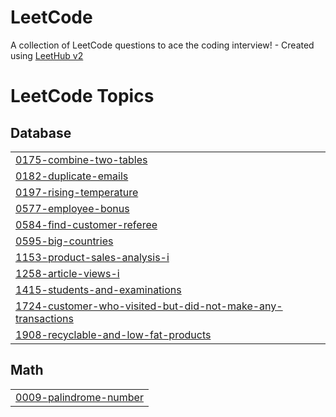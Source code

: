# LeetCode
A collection of LeetCode questions to ace the coding interview! - Created using [LeetHub v2](https://github.com/arunbhardwaj/LeetHub-2.0)

<!---LeetCode Topics Start-->
# LeetCode Topics
## Database
|  |
| ------- |
| [0175-combine-two-tables](https://github.com/KARANDER/LeetCode/tree/master/0175-combine-two-tables) |
| [0182-duplicate-emails](https://github.com/KARANDER/LeetCode/tree/master/0182-duplicate-emails) |
| [0197-rising-temperature](https://github.com/KARANDER/LeetCode/tree/master/0197-rising-temperature) |
| [0577-employee-bonus](https://github.com/KARANDER/LeetCode/tree/master/0577-employee-bonus) |
| [0584-find-customer-referee](https://github.com/KARANDER/LeetCode/tree/master/0584-find-customer-referee) |
| [0595-big-countries](https://github.com/KARANDER/LeetCode/tree/master/0595-big-countries) |
| [1153-product-sales-analysis-i](https://github.com/KARANDER/LeetCode/tree/master/1153-product-sales-analysis-i) |
| [1258-article-views-i](https://github.com/KARANDER/LeetCode/tree/master/1258-article-views-i) |
| [1415-students-and-examinations](https://github.com/KARANDER/LeetCode/tree/master/1415-students-and-examinations) |
| [1724-customer-who-visited-but-did-not-make-any-transactions](https://github.com/KARANDER/LeetCode/tree/master/1724-customer-who-visited-but-did-not-make-any-transactions) |
| [1908-recyclable-and-low-fat-products](https://github.com/KARANDER/LeetCode/tree/master/1908-recyclable-and-low-fat-products) |
## Math
|  |
| ------- |
| [0009-palindrome-number](https://github.com/KARANDER/LeetCode/tree/master/0009-palindrome-number) |
<!---LeetCode Topics End-->